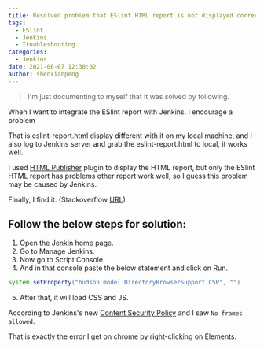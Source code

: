 ```yaml
---
title: Resolved problem that ESlint HTML report is not displayed correctly in Jenkins job
tags:
  - ESlint
  - Jenkins
  - Troubleshooting
categories:
  - Jenkins
date: 2021-06-07 12:30:02
author: shenxianpeng
---
```


> I'm just documenting to myself that it was solved by following.

When I want to integrate the ESlint report with Jenkins. I encourage a problem

That is eslint-report.html display different with it on my local machine, and I also log to Jenkins server and grab the eslint-report.html to local, it works well.

I used [HTML Publisher](https://plugins.jenkins.io/htmlpublisher/) plugin to display the HTML report, but only the ESlint HTML report has problems other report work well, so I guess this problem may be caused by Jenkins.

Finally, I find it. (Stackoverflow [URL](https://stackoverflow.com/questions/34315723/jenkins-error-blocked-script-execution-in-url-because-the-documents-frame/46197356?stw=2#46197356))

## Follow the below steps for solution:

1. Open the Jenkin home page.
2. Go to Manage Jenkins.
3. Now go to Script Console.
4. And in that console paste the below statement and click on Run.

```java
System.setProperty("hudson.model.DirectoryBrowserSupport.CSP", "")
```
5. After that, it will load CSS and JS.

According to Jenkins's new [Content Security Policy](https://www.jenkins.io/doc/book/security/configuring-content-security-policy/) and I saw `No frames allowed`.

That is exactly the error I get on chrome by right-clicking on Elements.
